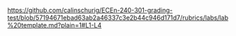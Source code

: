 https://github.com/calinschurig/ECEn-240-301-grading-test/blob/57194671ebad63ab2a46337c3e2b44c946d171d7/rubrics/labs/lab%20template.md?plain=1#L1-L4
